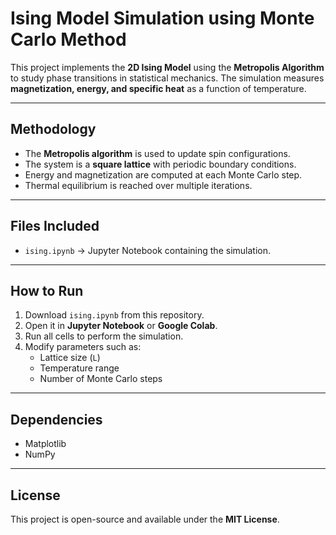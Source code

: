 # **Ising Model Simulation using Monte Carlo Method**

This project implements the **2D Ising Model** using the **Metropolis Algorithm** to study phase transitions in statistical mechanics. The simulation measures **magnetization, energy, and specific heat** as a function of temperature.

---

## **Methodology**
- The **Metropolis algorithm** is used to update spin configurations.
- The system is a **square lattice** with periodic boundary conditions.
- Energy and magnetization are computed at each Monte Carlo step.
- Thermal equilibrium is reached over multiple iterations.

---

## **Files Included**
- `ising.ipynb` → Jupyter Notebook containing the simulation.
---

## **How to Run**
1. Download `ising.ipynb` from this repository.
2. Open it in **Jupyter Notebook** or **Google Colab**.
3. Run all cells to perform the simulation.
4. Modify parameters such as:
   - Lattice size (`L`)
   - Temperature range
   - Number of Monte Carlo steps

---

## **Dependencies**
- Matplotlib
- NumPy

---

## **License**
This project is open-source and available under the **MIT License**.

